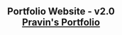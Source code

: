 <h2 align="center">
  Portfolio Website - v2.0<br/>
  <a href="https://pravinchaudhari-portfolio.vercel.app" target="_blank">Pravin's Portfolio</a>
</h2>
